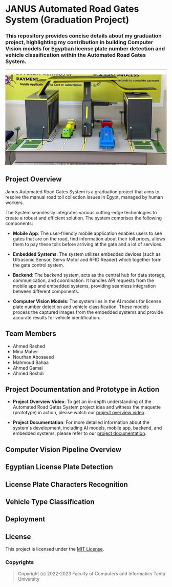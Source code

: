 # JANUS Automated Road Gates System (Graduation Project)
### This repository provides concise details about my graduation project, highlighting my contribution in building Computer Vision models for Egyptian license plate number detection and vehicle classification within the Automated Road Gates System.


---
![Project Maquette](images/maquette.jpg)


## Project Overview

Janus Automated Road Gates System is a graduation project that aims to resolve the manual road toll collection issues in Egypt, managed by human workers.

The System seamlessly integrates various cutting-edge technologies to create a robust and efficient solution. The system comprises the following components:

- **Mobile App**: The user-friendly mobile application enables users to see gates that are on the road, find information about their toll prices, allows them to pay these tolls before arriving at the gate and a lot of services.

- **Embedded Systems**: The system utilizes embedded devices (such as Ultrasonic Sensor, Servo Motor and RFID Reader) which together form the gate control system.
  
- **Backend**: The backend system, acts as the central hub for data storage, communication, and coordination. It handles API requests from the mobile app and embedded systems, providing seamless integration between different components.

- **Computer Vision Models**: The system lies in the AI models for license plate number detection and vehicle classification. These models process the captured images from the embedded systems and provide accurate results for vehicle identification.
  

## Team Members

- Ahmed Rashed
- Mina Maher
- Nourhan Abosaeed
- Mahmoud Bahaa
- Ahmed Gamal
- Ahmed Roshdi
  

## Project Documentation and Prototype in Action

- **Project Overview Video**: To get an in-depth understanding of the Automated Road Gates System project idea and witness the maquette (prototype) in action, please watch our [project overview video](https://www.youtube.com/watch?v=kQZk_uqAZas).

- **Project Documentation**: For more detailed information about the system's development, including AI models, mobile app, backend, and embedded systems, please refer to our [project documentation](https://drive.google.com/file/d/1yGR7fPZQpwTrd-XG2_s_ieb8_UddPjKI/view).

## Computer Vision Pipeline Overview


## Egyptian License Plate Detection


## License Plate Characters Recognition


## Vehicle Type Classification


## Deployment


## License

This project is licensed under the [MIT License](LICENSE).


### Copyrights

>Copyright (c) 2022-2023 Faculty of Computers and Informatics Tanta University 
